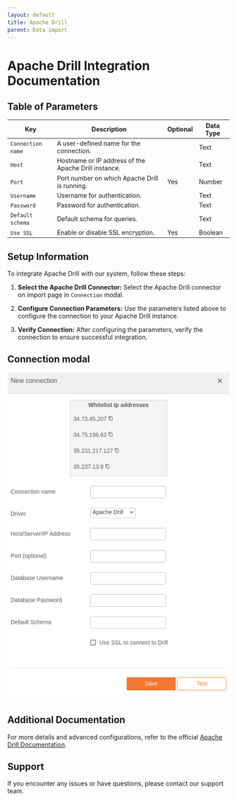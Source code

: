 ```yaml
---
layout: default
title: Apache Drill
parent: Data import
---
```




# Apache Drill Integration Documentation

## Table of Parameters

| Key               | Description                                         | Optional | Data Type |
|-------------------|-----------------------------------------------------|----------|-----------|
| `Connection name` | A user-defined name for the connection.             |          | Text      |
| `Host`            | Hostname or IP address of the Apache Drill instance.|          | Text      |
| `Port`            | Port number on which Apache Drill is running.       | Yes      | Number    |
| `Username`        | Username for authentication.                        |          | Text      |
| `Password`        | Password for authentication.                        |          | Text      |
| `Default schema`  | Default schema for queries.                         |          | Text      |
| `Use SSL`         | Enable or disable SSL encryption.                   | Yes      | Boolean   |

## Setup Information

To integrate Apache Drill with our system, follow these steps:

1. **Select the Apache Drill Connector:** Select the Apache Drill connector on import page in `Connection` modal.

2. **Configure Connection Parameters:** Use the parameters listed above to configure the connection to your Apache Drill instance.

3. **Verify Connection:** After configuring the parameters, verify the connection to ensure successful integration.

## Connection modal

![Apache Drill Integration](../../../images/integration/apache-drill-integration.png)

## Additional Documentation

For more details and advanced configurations, refer to the official [Apache Drill Documentation](https://drill.apache.org/docs/).
## Support

If you encounter any issues or have questions, please contact our support team.
